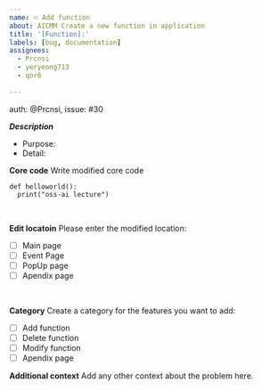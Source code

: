 ```yaml
---
name: 🔥 Add function 
about: AICMM Create a new function in application
title: '[Function]:'
labels: [bug, documentation]
assignees: 
  - Prcnsi
  - yeryeong713
  - qor6
    
---
```

auth: @Prcnsi, issue: #30

_**Description**_
 - Purpose:
 - Detail: 

**Core code**
Write modified core code
```
def helloworld():
  print("oss-ai lecture")
```
</br>

**Edit locatoin**
Please enter the modified location:
- [ ] Main page 
- [ ] Event Page
- [ ] PopUp page
- [ ] Apendix page
</br>

**Category**
Create a category for the features you want to add:
- [ ] Add function
- [ ] Delete function
- [ ] Modify function 
- [ ] Apendix page

**Additional context**
Add any other context about the problem here.


